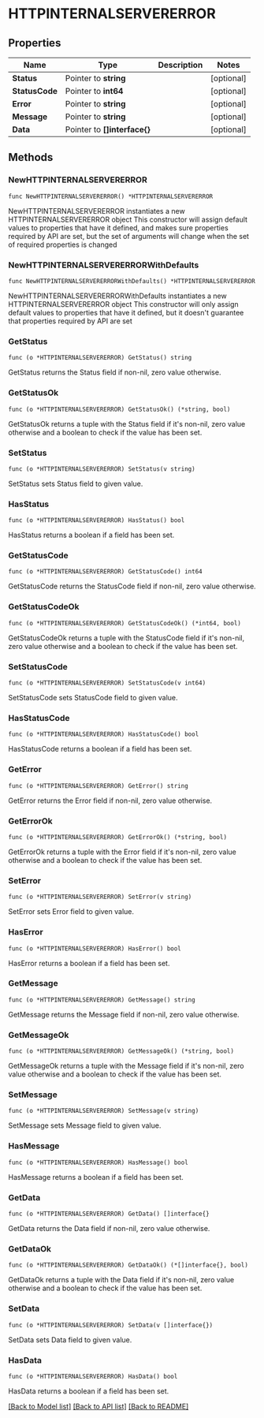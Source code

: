 # HTTPINTERNALSERVERERROR

## Properties

Name | Type | Description | Notes
------------ | ------------- | ------------- | -------------
**Status** | Pointer to **string** |  | [optional] 
**StatusCode** | Pointer to **int64** |  | [optional] 
**Error** | Pointer to **string** |  | [optional] 
**Message** | Pointer to **string** |  | [optional] 
**Data** | Pointer to **[]interface{}** |  | [optional] 

## Methods

### NewHTTPINTERNALSERVERERROR

`func NewHTTPINTERNALSERVERERROR() *HTTPINTERNALSERVERERROR`

NewHTTPINTERNALSERVERERROR instantiates a new HTTPINTERNALSERVERERROR object
This constructor will assign default values to properties that have it defined,
and makes sure properties required by API are set, but the set of arguments
will change when the set of required properties is changed

### NewHTTPINTERNALSERVERERRORWithDefaults

`func NewHTTPINTERNALSERVERERRORWithDefaults() *HTTPINTERNALSERVERERROR`

NewHTTPINTERNALSERVERERRORWithDefaults instantiates a new HTTPINTERNALSERVERERROR object
This constructor will only assign default values to properties that have it defined,
but it doesn't guarantee that properties required by API are set

### GetStatus

`func (o *HTTPINTERNALSERVERERROR) GetStatus() string`

GetStatus returns the Status field if non-nil, zero value otherwise.

### GetStatusOk

`func (o *HTTPINTERNALSERVERERROR) GetStatusOk() (*string, bool)`

GetStatusOk returns a tuple with the Status field if it's non-nil, zero value otherwise
and a boolean to check if the value has been set.

### SetStatus

`func (o *HTTPINTERNALSERVERERROR) SetStatus(v string)`

SetStatus sets Status field to given value.

### HasStatus

`func (o *HTTPINTERNALSERVERERROR) HasStatus() bool`

HasStatus returns a boolean if a field has been set.

### GetStatusCode

`func (o *HTTPINTERNALSERVERERROR) GetStatusCode() int64`

GetStatusCode returns the StatusCode field if non-nil, zero value otherwise.

### GetStatusCodeOk

`func (o *HTTPINTERNALSERVERERROR) GetStatusCodeOk() (*int64, bool)`

GetStatusCodeOk returns a tuple with the StatusCode field if it's non-nil, zero value otherwise
and a boolean to check if the value has been set.

### SetStatusCode

`func (o *HTTPINTERNALSERVERERROR) SetStatusCode(v int64)`

SetStatusCode sets StatusCode field to given value.

### HasStatusCode

`func (o *HTTPINTERNALSERVERERROR) HasStatusCode() bool`

HasStatusCode returns a boolean if a field has been set.

### GetError

`func (o *HTTPINTERNALSERVERERROR) GetError() string`

GetError returns the Error field if non-nil, zero value otherwise.

### GetErrorOk

`func (o *HTTPINTERNALSERVERERROR) GetErrorOk() (*string, bool)`

GetErrorOk returns a tuple with the Error field if it's non-nil, zero value otherwise
and a boolean to check if the value has been set.

### SetError

`func (o *HTTPINTERNALSERVERERROR) SetError(v string)`

SetError sets Error field to given value.

### HasError

`func (o *HTTPINTERNALSERVERERROR) HasError() bool`

HasError returns a boolean if a field has been set.

### GetMessage

`func (o *HTTPINTERNALSERVERERROR) GetMessage() string`

GetMessage returns the Message field if non-nil, zero value otherwise.

### GetMessageOk

`func (o *HTTPINTERNALSERVERERROR) GetMessageOk() (*string, bool)`

GetMessageOk returns a tuple with the Message field if it's non-nil, zero value otherwise
and a boolean to check if the value has been set.

### SetMessage

`func (o *HTTPINTERNALSERVERERROR) SetMessage(v string)`

SetMessage sets Message field to given value.

### HasMessage

`func (o *HTTPINTERNALSERVERERROR) HasMessage() bool`

HasMessage returns a boolean if a field has been set.

### GetData

`func (o *HTTPINTERNALSERVERERROR) GetData() []interface{}`

GetData returns the Data field if non-nil, zero value otherwise.

### GetDataOk

`func (o *HTTPINTERNALSERVERERROR) GetDataOk() (*[]interface{}, bool)`

GetDataOk returns a tuple with the Data field if it's non-nil, zero value otherwise
and a boolean to check if the value has been set.

### SetData

`func (o *HTTPINTERNALSERVERERROR) SetData(v []interface{})`

SetData sets Data field to given value.

### HasData

`func (o *HTTPINTERNALSERVERERROR) HasData() bool`

HasData returns a boolean if a field has been set.


[[Back to Model list]](../README.md#documentation-for-models) [[Back to API list]](../README.md#documentation-for-api-endpoints) [[Back to README]](../README.md)


